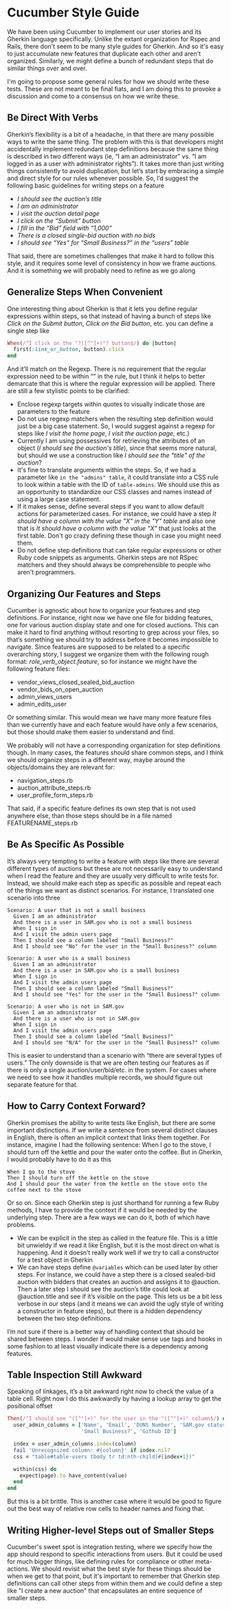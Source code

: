 # Cucumber Style Guide

We have been using Cucumber to implement our user stories and its Gherkin language specifically. Unlike the extant organization for Rspec and Rails, there don't seem to be many style guides for Gherkin. And so it's easy to just accumulate new features that duplicate each other and aren't organized. Similarly, we might define a bunch of redundant steps that do similar things over and over.

I'm going to propose some general rules for how we should write these tests. These are not meant to be final fiats, and I am doing this to provoke a discussion and come to a consensus on how we write these.

## Be Direct With Verbs

Gherkin’s flexibility is a bit of a headache, in that there are many possible ways to write the same thing. The problem with this is that developers might accidentally implement redundant step definitions because the same thing is described in two different ways (ie, “I am an administrator” vs. “I am logged in as a user with administrator rights”). It takes more than just writing things consistently to avoid duplication, but let’s start by embracing a simple and direct style for our rules whenever possible. So, I’d suggest the following basic guidelines for writing steps on a feature

* _I should see the auction’s title_
* _I am an administrator_
* _I visit the auction detail page_
* _I click on the “Submit” button_
* _I fill in the “Bid” field with “1,000”_
* _There is a closed single-bid auction with no bids_
* _I should see “Yes” for “Small Business?” in the “users” table_

That said, there are sometimes challenges that make it hard to follow this style, and it requires some level of consistency in how we frame auctions. And it is something we will probably need to refine as we go along

## Generalize Steps When Convenient

One interesting thing about Gherkin is that it lets you define regular expressions within steps, so that instead of having a bunch of steps like _Click on the Submit button_, _Click on the Bid button_, etc. you can define a single step like

``` ruby
When(/^I click on the "?([^"]+)"? button$/) do |button|
  first(:link_or_button, button).click
end

```

And it’ll match on the Regexp. There is no requirement that the regular expression need to be within “” in the rule, but I think it helps to better demarcate that this is where the regular expression will be applied. There are still a few stylistic points to be clarified:

* Enclose regexp targets within quotes to visually indicate those are parameters to the feature
* Do not use regexp matchers when the resulting step definition would just be a big case statement. So, I would suggest against a regexp for steps like _I visit the home page_, _I visit the auction page_, etc.)
* Currently I am using possessives for retrieving the attributes of an object (_I should see the auction's title_), since that seems more natural, but should we use a construction like _I should see the "title" of the auction_?
* It's fine to translate arguments within the steps. So, if we had a parameter like `in the "admins" table`, it could translate into a CSS rule to look within a table with the ID of `table-admins`. We should use this as an opportunity to standardize our CSS classes and names instead of using a large case statement.
* If it makes sense, define several steps if you want to allow default actions for parameterized cases. For instance, we could have a step _It should have a column with the value "X" in the "Y" table_ and also one that is _It should have a column with the value "X"_ that just looks at the first table. Don't go crazy defining these though in case you might need them.
* Do not define step definitions that can take regular expressions or other Ruby code snippets as arguments. Gherkin steps are not RSpec matchers and they should always be comprehensible to people who aren't programmers.

## Organizing Our Features and Steps

Cucumber is agnostic about how to organize your features and step definitions. For instance, right now we have one file for bidding features, one for various auction display state and one for closed auctions. This can make it hard to find anything without resorting to grep across your files, so that’s something we should try to address before it becomes impossible to navigate. Since features are supposed to be related to a specific overarching story, I suggest we organize them with the following rough format: _role_verb_object.feature_, so for instance we might have the following feature files:

* vendor_views_closed_sealed_bid_auction
* vendor_bids_on_open_auction
* admin_views_users
* admin_edits_user

Or something similar. This would mean we have many more feature files than we currently have and each feature would have only a few scenarios, but those should make them easier to understand and find.

We probably will not have a corresponding organization for step definitions though. In many cases, the features should share common steps, and I think we should organize steps in a different way, maybe around the objects/domains they are relevant for:

* navigation_steps.rb
* auction_attribute_steps.rb
* user_profile_form_steps.rb

That said, if a specific feature defines its own step that is not used anywhere else, than those steps should be in a file named FEATURENAME_steps.rb

## Be As Specific As Possible

It’s always very tempting to write a feature with steps like there are several different types of auctions but these are not necessarily easy to understand when I read the feature and they are usually very difficult to write tests for. Instead, we should make each step as specific as possible and repeat each of the things we want as distinct scenarios. For instance, I translated one scenario into three

``` cucumber
Scenario: A user that is not a small business
  Given I am an administrator
  And there is a user in SAM.gov who is not a small business
  When I sign in
  And I visit the admin users page
  Then I should see a column labeled "Small Business?"
  And I should see "No" for the user in the "Small Business?" column

Scenario: A user who is a small business
  Given I am an administrator
  And there is a user in SAM.gov who is a small business
  When I sign in
  And I visit the admin users page
  Then I should see a column labeled "Small Business?"
  And I should see "Yes" for the user in the "Small Business?" column

Scenario: A user who is not in SAM.gov
  Given I am an administrator
  And there is a user who is not in SAM.gov
  When I sign in
  And I visit the admin users page
  Then I should see a column labeled "Small Business?"
  And I should see "N/A" for the user in the "Small Business?" column

```

This is easier to understand than a scenario with “there are several types of users.” The only downside is that we are often testing our features as if there is only a single auction/user/bid/etc. in the system. For cases where we need to see how it handles multiple records, we should figure out separate feature for that.

## How to Carry Context Forward?

Gherkin promises the ability to write tests like English, but there are some important distinctions. If we write a sentence from several distinct clauses in English, there is often an implicit context that links them together. For instance, imagine I had the following sentence: When I go to the stove, I should turn off the kettle and pour the water onto the coffee. But in Gherkin, I would probably have to do it as this

``` cucumber
When I go to the stove
Then I should turn off the kettle on the stove
And I should pour the water from the kettle on the stove onto the coffee next to the stove

```

Or so on. Since each Gherkin step is just shorthand for running a few Ruby methods, I have to provide the context if it would be needed by the underlying step. There are a few ways we can do it, both of which have problems.

* We can be explicit in the step as called in the feature file. This is a little bit unwieldy if we read it like English, but it is the most direct on what is happening. And it doesn’t really work well if we try to call a constructor for a test object in Gherkin
* We can have steps define `@variables` which can be used later by other steps. For instance, we could have a step there is a closed sealed-bid auction with bidders that creates an auction and assigns it to @auction. Then a later step I should see the auction’s title could look at @auction.title and see if it’s visible on the page. This lets us be a bit less verbose in our steps (and it means we can avoid the ugly style of writing a constructor in feature steps), but there is a hidden dependency between the two step definitions.

I’m not sure if there is a better way of handling context that should be shared between steps. I wonder if would make sense use tags and hooks in some fashion to at least visually indicate there is a dependency among features.

## Table Inspection Still Awkward

Speaking of linkages, it’s a bit awkward right now to check the value of a table cell. Right now I do this awkwardly by having a lookup array to get the positional offset

``` ruby
Then(/^I should see "([^"]+)" for the user in the "([^"]+)" column$/) do |value, column|
  user_admin_columns = ['Name', 'Email', 'DUNS Number', 'SAM.gov status',
                        'Small Business?', 'Github ID']

  index = user_admin_columns.index(column)
  fail 'Unrecognized column: #{column}' if index.nil?
  css = "table#table-users tbody tr td:nth-child(#{index+1})"

  within(css) do
    expect(page).to have_content(value)
  end
end

```

But this is a bit brittle. This is another case where it would be good to figure out the best way of relative row cells to header names and fixing that.

## Writing Higher-level Steps out of Smaller Steps

Cucumber's sweet spot is integration testing, where we specify how the app should respond to specific interactions from users. But it could be used for much bigger things, like defining rules for compliance or other meta-actions. We should revisit what the best style for these things should be when we get to that point, but it's important to remember that Gherkin step definitions can call other steps from within them and we could define a step like "I create a new auction" that encapsulates an entire sequence of smaller steps.
